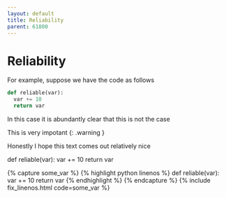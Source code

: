 ```yaml
---
layout: default
title: Reliability
parent: 61800
---
```


# Reliability

For example, suppose we have the code as follows
```python
def reliable(var):
  var += 10
  return var
```
In this case it is abundantly clear that this is not the case

This is very impotant
{: .warning }

Honestly I hope this text comes out relatively nice

def reliable(var):
  var += 10
  return var

{% capture some_var %}
{% highlight python linenos %}
def reliable(var):
  var += 10
  return var
{% endhighlight %}
{% endcapture %}
{% include fix_linenos.html code=some_var %}
